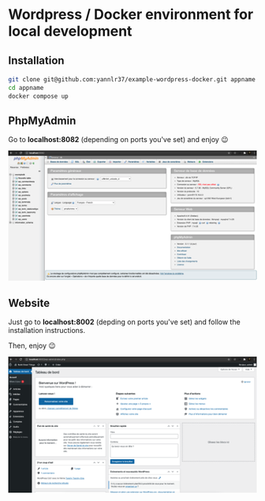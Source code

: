 # Wordpress / Docker environment for local development

## Installation

```bash
git clone git@github.com:yannlr37/example-wordpress-docker.git appname
cd appname
docker compose up
```

## PhpMyAdmin

Go to **localhost:8082** (depending on ports you've set) and enjoy :wink:

![DB Admin](assets/img/phpmyadmin.png)

## Website

Just go to **localhost:8002** (depding on ports you've set) and follow the installation instructions.

Then, enjoy :wink:

![Wordpress](assets/img/website.png)
